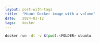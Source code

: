 ```yaml
---
layout: post-with-tags
title:  "Mount Docker image with a volume"
date:   2024-03-12
tags:   docker
---
```


```bash
docker run -dt -v $(pwd):<FOLDER> ubuntu
```
